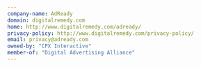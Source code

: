 ```yaml
---
company-name: AdReady
domain: digitalremedy.com
home: http://www.digitalremedy.com/adready/
privacy-policy: http://www.digitalremedy.com/privacy-policy/
email: privacy@adready.com
owned-by: "CPX Interactive"
member-of: "Digital Advertising Alliance"
---
```





